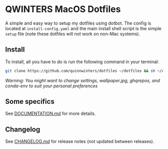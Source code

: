 # QWINTERS MacOS Dotfiles

A simple and easy way to setup my dotfiles using dotbot. The config is located
at `install-config.yaml` and the main install shell script is the simple `setup`
file (note these dotfiles will not work on non-Mac systems).

## Install

To install, all you have to do is run the following command in your terminal:

```bash
git clone https://github.com/quinnwinters/dotfiles ~/dotfiles && sh ~/dotfiles/setup
```

_Warning: You might want to change settings, wallpaper.jpg, ghqrepos, and
conda-env to suit your personal preferences_

## Some specifics

See [DOCUMENTATION.md](./tooling/DOCUMENTATION.md) for more details.

## Changelog

See [CHANGELOG.md](./CHANGELOG.md) for release notes (not updated between
releases).
